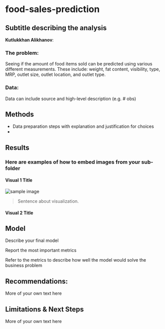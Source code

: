 # food-sales-prediction
## Subtitle describing the analysis 

**Kutlukkhan Alikhanov**: 

### The problem:

Seeing if the amount of food items sold can be predicted using various different measurements. These include: weight, fat content, visibility, type, MRP, outlet size, outlet location, and outlet type.


### Data:
Data can include source and high-level description (e.g. # obs)


## Methods
- Data preparation steps with explanation and justification for choices
- 

## Results

### Here are examples of how to embed images from your sub-folder


#### Visual 1 Title
![sample image](project1_sample_image.png)

> Sentence about visualization.

#### Visual 2 Title

## Model

Describe your final model

Report the most important metrics

Refer to the metrics to describe how well the model would solve the business problem

## Recommendations:

More of your own text here


## Limitations & Next Steps

More of your own text here
